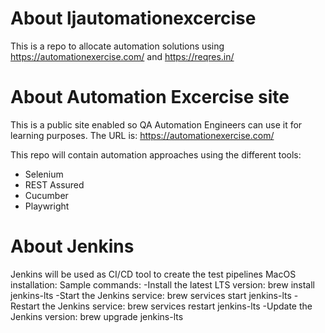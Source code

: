 # About ljautomationexcercise
This is a repo to allocate automation solutions using  https://automationexercise.com/ and https://reqres.in/

# About Automation Excercise site

This is a public site enabled so QA Automation Engineers can use it for learning purposes.
 The URL is: https://automationexercise.com/

This repo will contain automation approaches using the different tools:
- Selenium
- REST Assured
- Cucumber
- Playwright

# About Jenkins
Jenkins will be used as CI/CD tool to create the test pipelines
MacOS installation:
Sample commands:
-Install the latest LTS version: brew install jenkins-lts
-Start the Jenkins service: brew services start jenkins-lts
-Restart the Jenkins service: brew services restart jenkins-lts
-Update the Jenkins version: brew upgrade jenkins-lts
